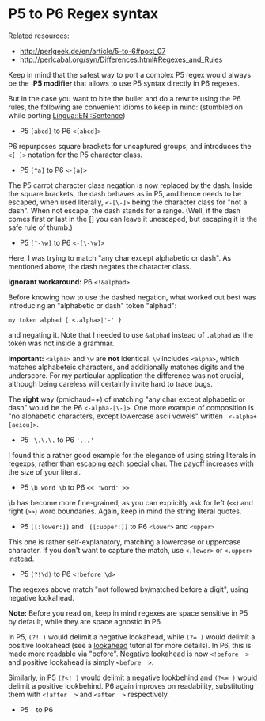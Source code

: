 P5 to P6 Regex syntax
===

Related resources:
 - http://perlgeek.de/en/article/5-to-6#post_07
 - http://perlcabal.org/syn/Differences.html#Regexes_and_Rules

Keep in mind that the safest way to port a complex P5 regex would always be the **:P5 modifier** that allows to use P5 syntax directly in P6 regexes.

But in the case you want to bite the bullet and do a rewrite using the P6 rules, the following are convenient idioms to keep in mind:
(stumbled on while porting [Lingua::EN::Sentence](https://github.com/dginev/perl6-Lingua-EN-Sentence))
 - P5 ``` [abcd] ``` to P6 ``` <[abcd]> ```
 
 P6 repurposes square brackets for uncaptured groups, and introduces the ``` <[ ]> ``` notation for the P5 character class.
 
 - P5 ``` [^a] ``` to P6 ``` <-[a]> ```
 
 The P5 carrot character class negation is now replaced by the dash. Inside the square brackets, the dash behaves as in P5, and hence needs to be escaped,
 when used literally, ```<-[\-]>``` being the character class for "not a dash". When not escape, the dash stands for a range.
 (Well, if the dash comes first or last in the [] you can leave it unescaped, but escaping it is the safe rule of thumb.)

 - P5 ``` [^-\w] ``` to P6 ```<-[\-\w]>```
  
 Here, I was trying to match "any char except alphabetic or dash". As mentioned above, the dash negates the character class.
  
 **Ignorant workaround:** P6 ```<!&alphad>```
 
 Before knowing how to use the dashed negation, what worked out best was introducing an "alphabetic or dash" token "alphad":
 ```perl6
 my token alphad { <.alpha>|'-' }
 ```
 and negating it. Note that I needed to use ```&alphad``` instead of ```.alphad``` as the token was not inside a grammar.
 
 **Important:** ```<alpha>``` and ```\w``` are **not** identical. ```\w``` includes ```<alpha>```, which matches alphabeteic characters, and additionally matches digits and the underscore.
 For my particular application the difference was not crucial, although being careless will certainly invite hard to trace bugs.
 
 The **right** way (pmichaud++) of matching "any char except alphabetic or dash" would be the P6 ``` <-alpha-[\-]> ```.
 One more example of composition is "no alphabetic characters, except lowercase ascii vowels" written ``` <-alpha+[aeiou]>```.

 - P5 ``` \.\.\.``` to P6 ``` '...' ```

 I found this a rather good example for the elegance of using string literals in regexps, rather than escaping each special char. The payoff increases with the size of your literal.
 
 - P5 ``` \b word \b ``` to P6 ``` << 'word' >> ```
 
 \b has become more fine-grained, as you can explicitly ask for left (``` << ```) and right (``` >> ```) word boundaries. Again, keep in mind the string literal quotes.

 - P5 ``` [[:lower:]] ``` and ``` [[:upper:]]``` to P6 ``` <lower> ``` and ``` <upper> ```
 
 This one is rather self-explanatory, matching a lowercase or uppercase character. 
 If you don't want to capture the match, use ```<.lower>``` or ```<.upper>``` instead.

 - P5 ``` (?!\d) ``` to P6 ```<!before \d>```
 
 The regexes above match "not followed by/matched before a digit", using negative lookahead.
 
 **Note:** Before you read on, keep in mind regexes are space sensitive in P5 by default, while they are space agnostic in P6.

 In P5, ```(?! )``` would delimit a negative lookahead, while ```(?= )``` would delimit a positive lookahead (see a [lookahead](http://www.regular-expressions.info/lookaround.html) tutorial for more details).
 In P6, this is made more readable via "before".
 Negative lookahead is now ```<!before  >``` and positive lookahead is simply ```<before  >```.
 
 Similarly, in P5 ```(?<! )``` would delimit a negative lookbehind and ```(?<= )``` would delimit a positive lookbehind.
 P6 again improves on readability, substituting them with ```<!after  >``` and ```<after  >``` respectively.
 

 - P5 ``` ``` to P6 ``` ```
